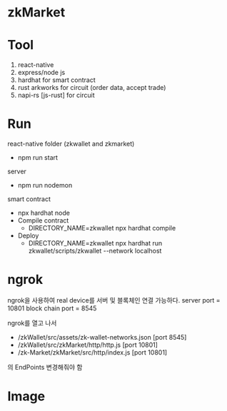 # zkMarket

Tool
====
1. react-native
2. express/node js
3. hardhat for smart contract
4. rust arkworks for circuit (order data, accept trade)
5. napi-rs [js-rust] for circuit

Run
===
react-native folder (zkwallet and zkmarket)
* npm run start
  
server
* npm run nodemon
  
smart contract
* npx hardhat node
* Compile contract
  * DIRECTORY_NAME=zkwallet npx hardhat compile
* Deploy
  * DIRECTORY_NAME=zkwallet npx hardhat run zkwallet/scripts/zkwallet --network localhost
 
ngrok
=====
ngrok을 사용하여 real device를 서버 및 블록체인 연결 가능하다.
server port = 10801
block chain port = 8545

ngrok를 열고 나서
* /zkWallet/src/assets/zk-wallet-networks.json       [port 8545]
* /zkWallet/src/zkMarket/http/http.js                [port 10801]
* /zk-Market/zkMarket/src/http/index.js              [port 10801]

의 EndPoints 변경해줘야 함


  
Image
=====
